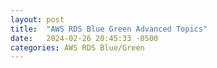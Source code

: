 ```yaml
---
layout: post
title:  "AWS RDS Blue Green Advanced Topics"
date:   2024-02-26 20:45:33 -0500
categories: AWS RDS Blue/Green
---
```

